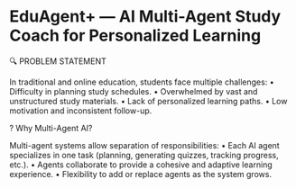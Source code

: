 # EduAgent+ — AI Multi-Agent Study Coach for Personalized Learning

🔍 PROBLEM STATEMENT

In traditional and online education, students face multiple challenges:
	•	Difficulty in planning study schedules.
	•	Overwhelmed by vast and unstructured study materials.
	•	Lack of personalized learning paths.
	•	Low motivation and inconsistent follow-up.

? Why Multi-Agent AI?

Multi-agent systems allow separation of responsibilities:
	•	Each AI agent specializes in one task (planning, generating quizzes, tracking progress, etc.).
	•	Agents collaborate to provide a cohesive and adaptive learning experience.
	•	Flexibility to add or replace agents as the system grows.
